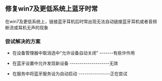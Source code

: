 ## 修复win7及更低系统上蓝牙时常
在win7及更低系统上，链接蓝牙耳机后时常出现无法自动链接蓝牙耳机或者音频断流或耳机无声的现象

### 尝试解决的方案

- 在设备管理器中取消选中“允许设备自动关闭” -------有些许作用

- 在蓝牙设置中允许发现新设备 --------------------无效

- 在服务中将蓝牙服务设为自动启动 ----------------正在尝试
